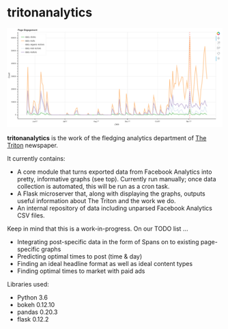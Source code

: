 # tritonanalytics

![Analytics sample](https://github.com/TritonNews/tritonanalytics/blob/master/tritonanalytics/static/img/sample_graph.png)

__tritonanalytics__ is the work of the fledging analytics department of [The Triton](http://triton.news) newspaper.

It currently contains:
* A core module that turns exported data from Facebook Analytics into pretty, informative graphs (see top). Currently run manually; once data collection is automated, this will be run as a cron task.
* A Flask microserver that, along with displaying the graphs, outputs useful information about The Triton and the work we do.
* An internal repository of data including unparsed Facebook Analytics CSV files.

Keep in mind that this is a work-in-progress. On our TODO list ...
* Integrating post-specific data in the form of Spans on to existing page-specific graphs
* Predicting optimal times to post (time & day)
* Finding an ideal headline format as well as ideal content types
* Finding optimal times to market with paid ads

Libraries used:
* Python 3.6
* bokeh 0.12.10
* pandas 0.20.3
* flask 0.12.2
